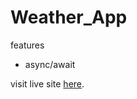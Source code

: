 # Weather_App

features

- async/await

visit live site [here](https://github.com/rishawraj/Weather-App).
